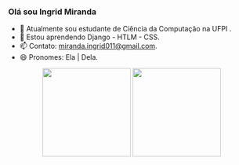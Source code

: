 ### Olá sou Ingrid Miranda


- 🔭 Atualmente sou estudante de Ciência da Computação na UFPI .
- 🌱 Estou aprendendo Django - HTLM - CSS.
- 📫 Contato: miranda.ingrid011@gmail.com.
- 😄 Pronomes: Ela | Dela.

<p align = "center">
<img height = "180em" src="https://github-readme-stats.vercel.app/api?username=ingridm011&theme=tokyonight" />
<img height = "180em" src="https://github-readme-stats.vercel.app/api/top-langs?username=ingridm011&layout=compact&theme=tokyonight" />
</p>


